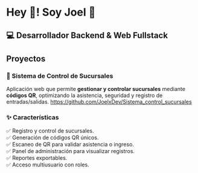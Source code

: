 # Hey 👋! Soy Joel 👨

## 💻 Desarrollador Backend & Web Fullstack

## Proyectos
### 📌 Sistema de Control de Sucursales
Aplicación web que permite **gestionar y controlar sucursales** mediante **códigos QR**, optimizando la asistencia, seguridad y registro de entradas/salidas.
https://github.com/JoelxDev/Sistema_control_sucursales
### ✨ Características
✅ Registro y control de sucursales.  
✅ Generación de códigos QR únicos.  
✅ Escaneo de QR para validar asistencia o ingreso.  
✅ Panel de administración para visualizar registros.  
✅ Reportes exportables.  
✅ Acceso multiusuario con roles. 

